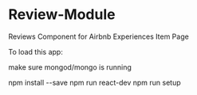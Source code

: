 # Review-Module

Reviews Component for Airbnb Experiences Item Page

To load this app:

make sure mongod/mongo is running

npm install --save
npm run react-dev
npm run setup
